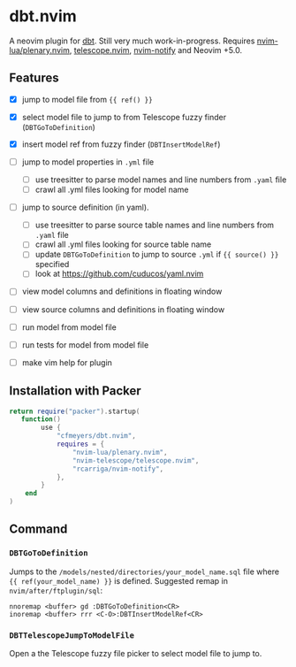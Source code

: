 # dbt.nvim

A neovim plugin for [dbt](https://www.getdbt.com/).  Still  very much work-in-progress.
Requires [nvim-lua/plenary.nvim](https://github.com/nvim-lua/plenary.nvim), [telescope.nvim](https://github.com/nvim-telescope/telescope.nvim), [nvim-notify](https://github.com/rcarriga/nvim-notify) and Neovim +5.0.

## Features
- [X] jump to model file from `{{ ref() }}`
- [X] select model file to jump to from Telescope fuzzy finder (`DBTGoToDefinition`)
- [X] insert model ref from fuzzy finder  (`DBTInsertModelRef`)
- [ ] jump to model properties in `.yml` file
    - [ ] use treesitter to parse model names and line numbers from `.yaml` file
    - [ ] crawl all .yml files looking for model name
- [ ] jump to source definition (in yaml).
    - [ ] use treesitter to parse source table names and line numbers from `.yaml` file
    - [ ] crawl all .yml files looking for source table name
    - [ ] update `DBTGoToDefinition` to jump to source `.yml` if `{{ source() }}` specified
    - [ ] look at https://github.com/cuducos/yaml.nvim
- [ ] view model columns and definitions in floating window
- [ ] view source columns and definitions in floating window
- [ ] run model from model file
- [ ] run tests for model from model file
- [ ] make vim help for plugin


## Installation with Packer

```lua
return require("packer").startup(
   function()
        use {
            "cfmeyers/dbt.nvim",
            requires = {
                "nvim-lua/plenary.nvim",
                "nvim-telescope/telescope.nvim",
                "rcarriga/nvim-notify",
            },
        }
    end
)
```

## Command

### `DBTGoToDefinition`
Jumps to the `/models/nested/directories/your_model_name.sql` file where `{{ ref(your_model_name) }}` is defined.
Suggested remap in `nvim/after/ftplugin/sql`:

```vim
nnoremap <buffer> gd :DBTGoToDefinition<CR>
inoremap <buffer> rrr <C-O>:DBTInsertModelRef<CR>
```

### `DBTTelescopeJumpToModelFile`
Open a the Telescope fuzzy file picker to select model file to jump to.
